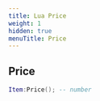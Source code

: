 ```yaml
---
title: Lua Price
weight: 1
hidden: true
menuTitle: Price
---
```

## Price
```lua
Item:Price(); -- number
```